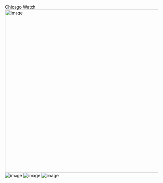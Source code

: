 Chicago Watch
<img width="540" alt="image" src="https://user-images.githubusercontent.com/53541286/93389084-a9928e80-f839-11ea-9300-77d58f5f93a4.png">
![image](https://user-images.githubusercontent.com/53541286/93389095-ab5c5200-f839-11ea-91ff-1695df305246.png)
![image](https://user-images.githubusercontent.com/53541286/93389109-ae574280-f839-11ea-9405-b76f949d8b3c.png)
![image](https://user-images.githubusercontent.com/53541286/93389109-ae574280-f839-11ea-9405-b76f949d8b3c.png)
